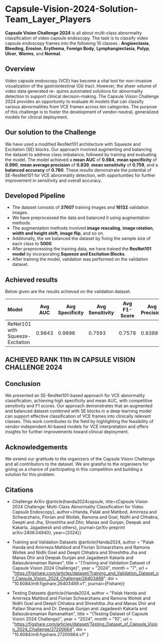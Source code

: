 # Capsule-Vision-2024-Solution-Team_Layer_Players


**Capsule Vision Challenge 2024** is all about multi-class abnormality classification of video capsule endoscopy. The task is to classify video capsule endoscopy frames into the following 10 classes : **Angioectasia**, **Bleeding**, **Erosion**, **Erythema**, **Foreign Body**,
**Lymphangiectasia**, **Polyp**, **Ulcer**, **Worms**, and **Normal**.

## Overview
Video capsule endoscopy (VCE) has become a vital tool for non-invasive visualization of
the gastrointestinal (GI) tract. However, the sheer volume of video data generated re-
quires automated solutions for abnormality detection to support clinical decision-making.
The Capsule Vision Challenge 2024 provides an opportunity to evaluate AI models that
can classify various abnormalities from VCE frames across ten categories. The purpose
of this challenge is to foster the development of vendor-neutral, generalized models for
clinical deployment. 

## Our solution to the Challenge
We have used a modified ResNet101 architecture with Squeeze and Excitation (SE)
blocks. Our approach involved augmenting
and balancing the dataset to address class imbalance, followed by training and evaluating
the model. The model achieved a **mean AUC** of **0.984**, **mean specificity** of **0.990**, **mean
average precision** of **0.839**, **mean sensitivity** of **0.759**, and a **balanced accuracy** of **0.780**.
These results demonstrate the potential of SE-ResNet101 for VCE abnormality detection,
with opportunities for further improvement in sensitivity and overall accuracy.

## Developed Pipeline
- The dataset consists of **37607** training images and **16132** validation images.
-  We have preprocessed the data and balanced it using augmentation methods. 
- The augmentation methods involved **image rescaling**, **image rotation**, **width and height shift**, **image flip**, and so on. 
- Additonally, the we balanced the dataset by fixing the sample size of each class to **5000**. 
- After preprocessing the training data, we have trained the **ResNet101 model** by incorporating **Squeeze and Excitation Blocks**.
- After training the model, validation was performed on the validation dataset. 

## Achieved results

Below given are the results achieved on the validation dataset.

| Model | Avg AUC | Avg Specificity | Avg Sensitivity | Avg F1-Score |Avg Precision | Balanced Accuracy |
| :------------ | ------ | ------ | ------ | ------ | ------ | ------ |
| ReNet101 with Squeeze-Excitation | 0.9843 | 0.9896 | 0.7593 | 0.7578 | 0.8388 | 0.7796 | 

## ACHIEVED RANK 11th IN CAPSULE VISION CHALLENGE 2024

## Conclusion
We presented an SE-ResNet101-based approach for VCE abnormality classification,
achieving high specificity and mean AUC, with competitive sensitivity and F1 scores.
Our approach demonstrates that an augmented and balanced dataset combined with SE
blocks in a deep learning model can support effective classification of VCE frames into
clinically relevant classes. This work contributes to the field by highlighting the feasibility
of vendor-independent AI-based models for VCE interpretation and offers insights for
further improvements toward clinical deployment.

## Acknowledgements

We extend our gratitude to the organizers of the Capsule Vision Challenge and all contributors to the dataset. We are grateful to the organisers for giving us a chance of participating in this competition and building a solution for this problem.

## Citations

- Challenge ArXiv
@article{handa2024capsule, title={Capsule Vision 2024 Challenge: Multi-Class Abnormality Classification for Video Capsule Endoscopy}, author={Handa, Palak and Mahbod, Amirreza and Schwarzhans, Florian and Woitek, Ramona and Goel, Nidhi and Chhabra, Deepti and Jha, Shreshtha and Dhir, Manas and Gunjan, Deepak and Kakarla, Jagadeesh and others}, journal={arXiv preprint arXiv:2408.04940}, year={2024}}

- Training and Validation Datasets
@article{Handa2024, author = "Palak Handa and Amirreza Mahbod and Florian Schwarzhans and Ramona Woitek and Nidhi Goel and Deepti Chhabra and Shreshtha Jha and Manas Dhir and Deepak Gunjan and Jagadeesh Kakarla and Balasubramanian Raman", title = "{Training and Validation Dataset of Capsule Vision 2024 Challenge}", year = "2024", month = "7", url = "https://figshare.com/articles/dataset/Training_and_Validation_Dataset_of_Capsule_Vision_2024_Challenge/26403469", doi = "10.6084/m9.figshare.26403469.v1", journal={Fishare}}

- Testing Datasets
@article{Handa2024, author = "Palak Handa and Amirreza Mahbod and Florian Schwarzhans and Ramona Woitek and Nidhi Goel and Deepti Chhabra and Shreshtha Jha and Manas Dhir and Pallavi Sharma and Dr. Deepak Gunjan and Jagadeesh Kakarla and Balasubramanian Ramanathan", title = "{Testing Dataset of Capsule Vision 2024 Challenge}", year = "2024", month = "10", url = "https://figshare.com/articles/dataset/Testing_Dataset_of_Capsule_Vision_2024_Challenge/27200664", doi = "10.6084/m9.figshare.27200664.v1" }
